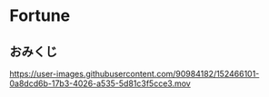# Fortune
## おみくじ
https://user-images.githubusercontent.com/90984182/152466101-0a8dcd6b-17b3-4026-a535-5d81c3f5cce3.mov
